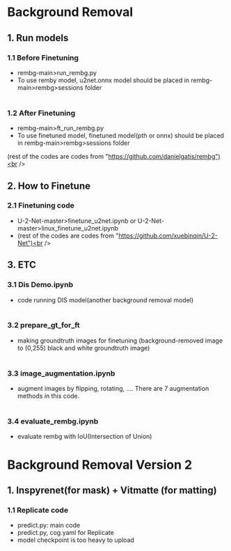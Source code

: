 # Background Removal

## 1. Run models
### 1.1 Before Finetuning 
 - rembg-main>run_rembg.py
 - To use remby model, u2net.onnx model should be placed in rembg-main>rembg>sessions folder<br /><br />
### 1.2 After Finetuning
 - rembg-main>ft_run_rembg.py
 - To use finetuned model, finetuned model(pth or onnx) should be placed in rembg-main>rembg>sessions folder
 
(rest of the codes are codes from "https://github.com/danielgatis/rembg")<br /><br />
   
## 2. How to Finetune
### 2.1 Finetuning code
 - U-2-Net-master>finetune_u2net.ipynb or U-2-Net-master>linux_finetune_u2net.ipynb
 - (rest of the codes are codes from "https://github.com/xuebinqin/U-2-Net")<br /><br />

## 3. ETC
### 3.1 Dis Demo.ipynb
 - code running DIS model(another background removal model)<br /><br />
### 3.2 prepare_gt_for_ft
 - making groundtruth images for finetuning (background-removed image to (0,255) black and white groundtruth image)<br /><br />
### 3.3 image_augmentation.ipynb
 - augment images by flipping, rotating, .... There are 7 augmentation methods in this code.<br /><br />
### 3.4 evaluate_rembg.ipynb
 - evaluate rembg with IoU(Intersection of Union)

# Background Removal Version 2

## 1. Inspyrenet(for mask) + Vitmatte (for matting)
### 1.1 Replicate code
 - predict.py: main code
 - predict.py, cog.yaml for Replicate
 - model checkpoint is too heavy to upload
